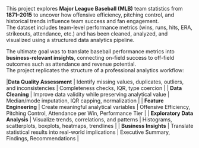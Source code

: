 This project explores **Major League Baseball (MLB)** team statistics from **1871–2015** to uncover how offensive efficiency, pitching control, and historical trends influence team success and fan engagement.  
The dataset includes team-level performance metrics (wins, runs, hits, ERA, strikeouts, attendance, etc.) and has been cleaned, analyzed, and visualized using a structured data analytics pipeline.

The ultimate goal was to translate baseball performance metrics into **business-relevant insights**, connecting on-field success to off-field outcomes such as attendance and revenue potential.  
The project replicates the structure of a professional analytics workflow: 

|**Data Quality Assessment** | Identify missing values, duplicates, outliers, and inconsistencies | Completeness checks, IQR, type coercion |
| **Data Cleaning** | Improve data validity while preserving analytical value | Median/mode imputation, IQR capping, normalization |
| **Feature Engineering** | Create meaningful analytical variables | Offensive Efficiency, Pitching Control, Attendance per Win, Performance Tier |
| **Exploratory Data Analysis** | Visualize trends, correlations, and patterns | Histograms, scatterplots, boxplots, heatmaps, trendlines |
| **Business Insights** | Translate statistical results into real-world implications | Executive Summary, Findings, Recommendations |
